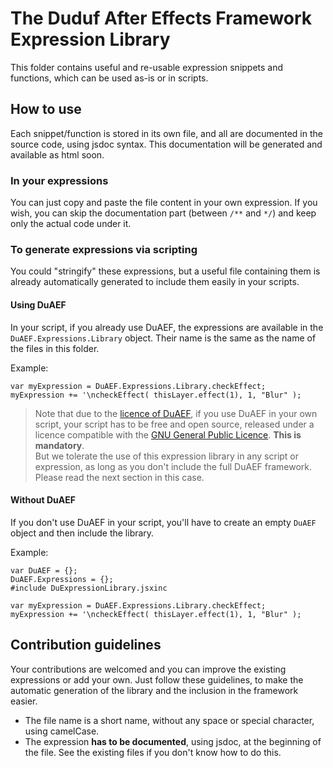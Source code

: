 # The Duduf After Effects Framework Expression Library

This folder contains useful and re-usable expression snippets and functions, which can be used as-is or in scripts.

## How to use

Each snippet/function is stored in its own file, and all are documented in the source code, using jsdoc syntax. This documentation will be generated and available as html soon.

### In your expressions

You can just copy and paste the file content in your own expression. If you wish, you can skip the documentation part (between `/**` and `*/`) and keep only the actual code under it.

### To generate expressions via scripting

You could "stringify" these expressions, but a useful file containing them is already automatically generated to include them easily in your scripts.

#### Using DuAEF

In your script, if you already use DuAEF, the expressions are available in the `DuAEF.Expressions.Library` object. Their name is the same as the name of the files in this folder.

Example:

    var myExpression = DuAEF.Expressions.Library.checkEffect;
    myExpression += '\ncheckEffect( thisLayer.effect(1), 1, "Blur" );

> Note that due to the [licence of DuAEF](https://github.com/Rainbox-dev/DuAEF/blob/master/LICENSE.md), if you use DuAEF in your own script, your script has to be free and open source, released under a licence compatible with the [GNU General Public Licence](https://github.com/Rainbox-dev/DuAEF/blob/master/LICENSE.md). **This is mandatory**.  
But we tolerate the use of this expression library in any script or expression, as long as you don't include the full DuAEF framework. Please read the next section in this case.

#### Without DuAEF

If you don't use DuAEF in your script, you'll have to create an empty `DuAEF` object and then include the library.

Example:

    var DuAEF = {};
    DuAEF.Expressions = {};
    #include DuExpressionLibrary.jsxinc

    var myExpression = DuAEF.Expressions.Library.checkEffect;
    myExpression += '\ncheckEffect( thisLayer.effect(1), 1, "Blur" );

## Contribution guidelines

Your contributions are welcomed and you can improve the existing expressions or add your own. Just follow these guidelines, to make the automatic generation of the library and the inclusion in the framework easier.

- The file name is a short name, without any space or special character, using camelCase.
- The expression **has to be documented**, using jsdoc, at the beginning of the file. See the existing files if you don't know how to do this.
